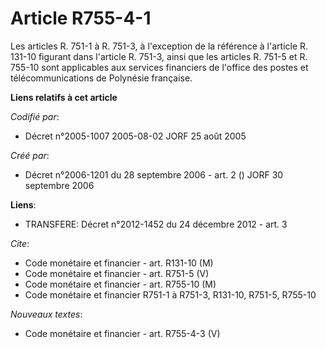 # Article R755-4-1

Les articles R. 751-1 à R. 751-3, à l'exception de la référence à l'article R. 131-10 figurant dans l'article R. 751-3, ainsi
que les articles R. 751-5 et R. 755-10 sont applicables aux services financiers de l'office des postes et télécommunications
de Polynésie française.

**Liens relatifs à cet article**

_Codifié par_:

  - Décret n°2005-1007 2005-08-02 JORF 25 août 2005

_Créé par_:

  - Décret n°2006-1201 du 28 septembre 2006 - art. 2 () JORF 30 septembre 2006

**Liens**:

  - TRANSFERE: Décret n°2012-1452 du 24 décembre 2012 - art. 3

_Cite_:

  - Code monétaire et financier - art. R131-10 (M)
  - Code monétaire et financier - art. R751-5 (V)
  - Code monétaire et financier - art. R755-10 (M)
  - Code monétaire et financier R751-1 à R751-3, R131-10, R751-5, R755-10

_Nouveaux textes_:

  - Code monétaire et financier - art. R755-4-3 (V)
